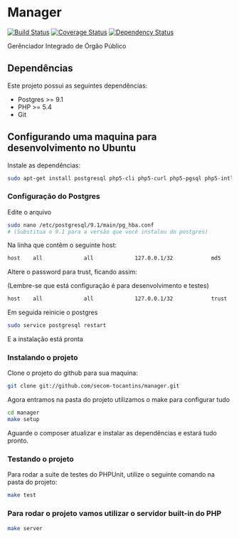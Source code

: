 # Manager

[![Build Status](https://travis-ci.org/secom-tocantins/manager.png?branch=master)](https://travis-ci.org/secom-tocantins/manager)
[![Coverage Status](https://coveralls.io/repos/secom-tocantins/manager/badge.png?branch=develop)](https://coveralls.io/r/secom-tocantins/manager?branch=develop)
[![Dependency Status](https://www.versioneye.com/user/projects/51a4d198063e450002012a75/badge.png)](https://www.versioneye.com/user/projects/51a4d198063e450002012a75)

Gerênciador Integrado de Órgão Público

## Dependências

Este projeto possui as seguintes dependências:

 * Postgres >= 9.1
 * PHP >= 5.4
 * Git

## Configurando uma maquina para desenvolvimento no Ubuntu

Instale as dependências:

```sh
sudo apt-get install postgresql php5-cli php5-curl php5-pgsql php5-intl curl git
```

### Configuração do Postgres

Edite o arquivo

```sh
sudo nano /etc/postgresql/9.1/main/pg_hba.conf
# (Substitua o 9.1 para a versão que você instalou do postgres)
```

Na linha que contêm o seguinte host:

```sh
host    all             all             127.0.0.1/32            md5
```

Altere o password para trust, ficando assim:

(Lembre-se que está configuração é para desenvolvimento e testes)

```sh
host    all             all             127.0.0.1/32            trust
```

Em seguida reinicie o postgres

```sh
sudo service postgresql restart
```

E a instalação está pronta


### Instalando o projeto

Clone o projeto do github para sua maquina:

```sh
git clone git://github.com/secom-tocantins/manager.git
```

Agora entramos na pasta do projeto utilizamos o make para configurar tudo

```sh
cd manager
make setup
```

Aguarde o composer atualizar e instalar as dependências e estará tudo pronto.

### Testando o projeto

Para rodar a suite de testes do PHPUnit, utilize o seguinte comando na pasta do projeto:

```sh
make test
```

### Para rodar o projeto vamos utilizar o servidor built-in do PHP

```sh
make server
```

